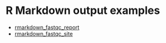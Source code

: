 # R Markdown output examples

* [rmarkdown_fastqc_report](fastqc_report/fastqc_report_html.html) 
* [rmarkdown_fastqc_site](fastqc_site/index.html)